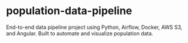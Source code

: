 # population-data-pipeline
End-to-end data pipeline project using Python, Airflow, Docker, AWS S3, and Angular. Built to automate and visualize population data.
